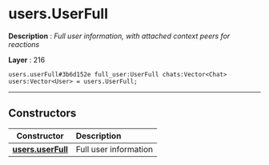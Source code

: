 # users.UserFull

**Description** : *Full user information, with attached context peers for reactions*

**Layer** : 216

```tl
users.userFull#3b6d152e full_user:UserFull chats:Vector<Chat> users:Vector<User> = users.UserFull;
```

---

## Constructors

| Constructor | Description |
| :---: | :--- |
| [**users.userFull**](constructor/users.userFull) | Full user information |